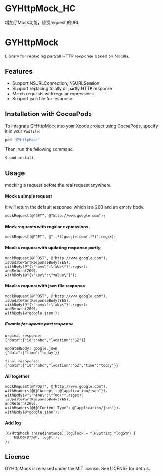 # GYHttpMock_HC
增加了Mock功能，替换request 的URL


# GYHttpMock
Library for replacing part/all HTTP response based on Nocilla.

## Features
* Support NSURLConnection, NSURLSession.
* Support replacing totally or partly HTTP response
* Match requests with regular expressions.
* Support json file for response

## Installation with CocoaPods

To integrate GYHttpMock into your Xcode project using CocoaPods, specify it in your `Podfile`:

```ruby
pod 'GYHttpMock'
```

Then, run the following command:

```bash
$ pod install
```

## Usage
mocking a request before the real request anywhere.

#### Mock a simple request
It will return the default response, which is a 200 and an empty body.

```objc
mockRequest(@"GET", @"http://www.google.com");
```

#### Mock requests with regular expressions
```objc
mockRequest(@"GET", @"(.*?)google.com(.*?)".regex);
```


#### Mock a request with updating response partly

```objc
mockRequest(@"POST", @"http://www.google.com").
isUpdatePartResponseBody(YES).
withBody(@"{\"name\":\"abc\"}".regex);
andReturn(200).
withBody(@"{\"key\":\"value\"}");
```

#### Mock a request with json file response

```objc
mockRequest(@"POST", @"http://www.google.com").
isUpdatePartResponseBody(YES).
withBody(@"{\"name\":\"abc\"}".regex);
andReturn(200).
withBody(@"google.json");
```
##### Examle for update part response 
    orginal response:
    {"data":{"id":"abc","location":"GZ"}}

    updatedBody: google.json
    {"data":{"time":"today"}}

    final resoponse:
    {"data":{"id":"abc","location":"GZ","time":"today"}}

#### All together
```objc
mockRequest(@"POST", @"http://www.google.com").
withHeaders(@{@"Accept": @"application/json"}).
withBody(@"\"name\":\"foo\"".regex).
isUpdatePartResponseBody(YES).
andReturn(200).
withHeaders(@{@"Content-Type": @"application/json"}).
withBody(@"google.json");
```
#### Add log
```objc
[GYHttpMock sharedInstance].logBlock = ^(NSString *logStr) {
    NSLOG(@"%@", logStr);
};
```

## License

GYHttpMock is released under the MIT license. See LICENSE for details.
